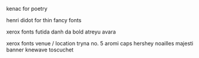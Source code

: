 

kenac for poetry

henri didot for thin fancy fonts

xerox fonts
futida
danh da bold
atreyu
avara


xerox fonts venue / location
tryna no. 5
aromi caps
hershey noailles
majesti banner
knewave
toscuchet


